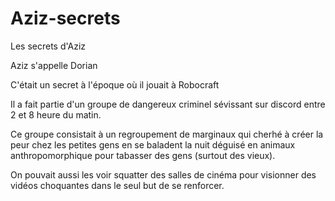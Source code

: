 # Aziz-secrets
Les secrets d'Aziz

Aziz s'appelle Dorian

C'était un secret à l'époque où il jouait à Robocraft

Il a fait partie d'un groupe de dangereux criminel sévissant sur discord entre 2 et 8 heure du matin.



Ce groupe consistait à un regroupement de marginaux qui cherhé à créer la peur chez les petites gens en se baladent la nuit déguisé en animaux anthropomorphique
pour tabasser des gens (surtout des vieux).



On pouvait aussi les voir squatter des salles de cinéma pour visionner des vidéos choquantes dans le seul but de se renforcer.
